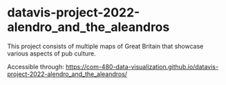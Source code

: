 # datavis-project-2022-alendro_and_the_aleandros

This project consists of multiple maps of Great Britain that showcase various aspects of pub culture.

Accessible through: https://com-480-data-visualization.github.io/datavis-project-2022-alendro_and_the_aleandros/
